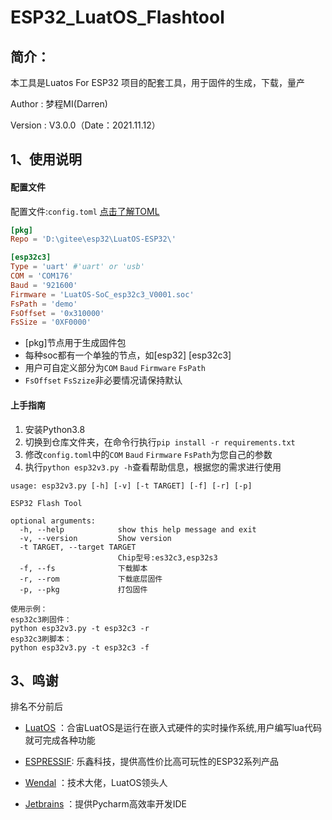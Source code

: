 # ESP32_LuatOS_Flashtool

## 简介：

本工具是Luatos For ESP32 项目的配套工具，用于固件的生成，下载，量产

Author : 梦程MI(Darren)

Version : V3.0.0（Date：2021.11.12）




## 1、使用说明

#### 配置文件

配置文件:`config.toml`   [点击了解TOML](https://github.com/toml-lang/toml)

```toml
[pkg]
Repo = 'D:\gitee\esp32\LuatOS-ESP32\'

[esp32c3]
Type = 'uart' #'uart' or 'usb'
COM = 'COM176'
Baud = '921600'
Firmware = 'LuatOS-SoC_esp32c3_V0001.soc'
FsPath = 'demo'
FsOffset = '0x310000'
FsSize = '0XF0000'
```

- [pkg]节点用于生成固件包
- 每种soc都有一个单独的节点，如[esp32]  [esp32c3]
- 用户可自定义部分为`COM` `Baud`  `Firmware` `FsPath`
- `FsOffset` `FsSzize`非必要情况请保持默认

#### 上手指南

1. 安装Python3.8
2. 切换到仓库文件夹，在命令行执行`pip install -r requirements.txt`
3. 修改`config.toml`中的`COM` `Baud`  `Firmware` `FsPath`为您自己的参数
4. 执行`python esp32v3.py -h`查看帮助信息，根据您的需求进行使用

```shell
usage: esp32v3.py [-h] [-v] [-t TARGET] [-f] [-r] [-p]

ESP32 Flash Tool

optional arguments:
  -h, --help            show this help message and exit
  -v, --version         Show version
  -t TARGET, --target TARGET
                        Chip型号:es32c3,esp32s3
  -f, --fs              下载脚本
  -r, --rom             下载底层固件
  -p, --pkg             打包固件
```

 ```she
 使用示例：
 esp32c3刷固件：
 python esp32v3.py -t esp32c3 -r
 esp32c3刷脚本：
 python esp32v3.py -t esp32c3 -f
 ```



## 3、鸣谢

排名不分前后

- [LuatOS](https://gitee.com/openLuat/LuatOS) ：合宙LuatOS是运行在嵌入式硬件的实时操作系统,用户编写lua代码就可完成各种功能

- [ESPRESSIF](https://www.espressif.com/): 乐鑫科技，提供高性价比高可玩性的ESP32系列产品

- [Wendal](https://gitee.com/wendal) ：技术大佬，LuatOS领头人

- [Jetbrains](https://www.jetbrains.com/) ：提供Pycharm高效率开发IDE

  

